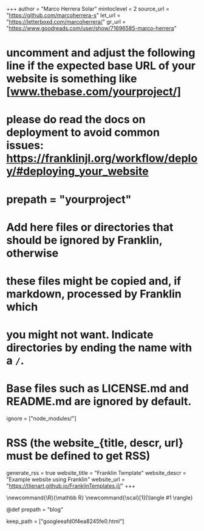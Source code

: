 <!--
Add here global page variables to use throughout your website.
-->
+++
author = "Marco Herrera Solar"
mintoclevel = 2
source_url = "https://github.com/marcoherrera-s"
let_url = "https://letterboxd.com/marcoherrera/"
gr_url = "https://www.goodreads.com/user/show/71696585-marco-herrera"

# uncomment and adjust the following line if the expected base URL of your website is something like [www.thebase.com/yourproject/]
# please do read the docs on deployment to avoid common issues: https://franklinjl.org/workflow/deploy/#deploying_your_website
# prepath = "yourproject"

# Add here files or directories that should be ignored by Franklin, otherwise
# these files might be copied and, if markdown, processed by Franklin which
# you might not want. Indicate directories by ending the name with a `/`.
# Base files such as LICENSE.md and README.md are ignored by default.
ignore = ["node_modules/"]

# RSS (the website_{title, descr, url} must be defined to get RSS)
generate_rss = true
website_title = "Franklin Template"
website_descr = "Example website using Franklin"
website_url   = "https://tlienart.github.io/FranklinTemplates.jl/"
+++

<!--
Add here global latex commands to use throughout your pages.
-->
\newcommand{\R}{\mathbb R}
\newcommand{\scal}[1]{\langle #1 \rangle}


@def prepath = "blog"

keep_path = ["googleeafd0f4ea8245fe0.html"]